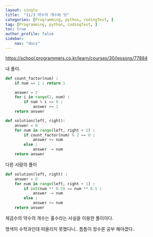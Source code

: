 ```yaml
---
layout: single
title:  "11/3 약수의 개수와 덧"
categories: [Programming, python, codingTest, ]
tag: [Programming, python, codingTest, ]
toc: true
author_profile: false
sidebar:
    nav: "docs"
---
```


https://school.programmers.co.kr/learn/courses/30/lessons/77884

 

내 풀이.

```python
def count_factor(num) :
    if num == 1 : return 1

    answer = 2
    for i in range(2, num) :
        if num % i == 0 :
            answer += 1
    return answer

def solution(left, right):
    answer = 0
    for num in range(left, right + 1) :
        if count_factor(num) % 2 == 0 :
            answer += num
        else :
            answer -= num
    return answer
```



다른 사람의 풀이

```python
def solution(left, right) :
    answer = 0
    for num in range(left, right + 1) :
        if int(num ** 0.5) == num ** 0.5 :
            answer -= num
		else :
            answer += num
	return answer
```

제곱수의 약수의 개수는 홀수라는 사실을 이용한 풀이이다.

명색이 수학과인데 떠올리지 못했다니.. 틈틈이 정수론 공부 해야겠다..